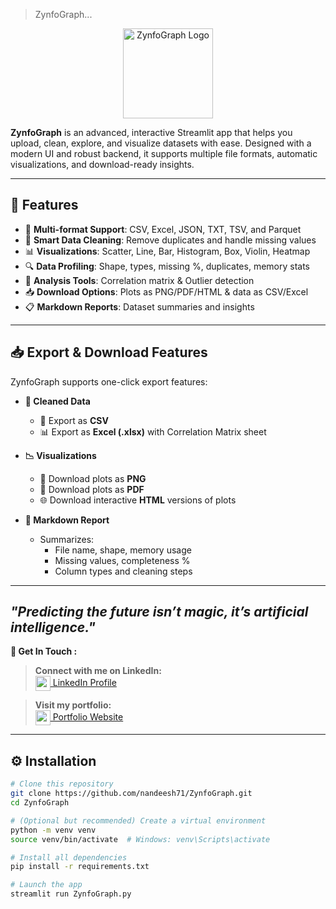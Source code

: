 > ZynfoGraph...

<p align="center">
  <img src="https://i.postimg.cc/nrL8ScR2/Zynfo-Graph-icon.jpg" alt="ZynfoGraph Logo" width="144" height="144">
</p>


**ZynfoGraph** is an advanced, interactive Streamlit app that helps you upload, clean, explore, and visualize datasets with ease. Designed with a modern UI and robust backend, it supports multiple file formats, automatic visualizations, and download-ready insights.

---

## 🚀 Features

- 📁 **Multi-format Support**: CSV, Excel, JSON, TXT, TSV, and Parquet
- 🧹 **Smart Data Cleaning**: Remove duplicates and handle missing values
- 📊 **Visualizations**: Scatter, Line, Bar, Histogram, Box, Violin, Heatmap
- 🔍 **Data Profiling**: Shape, types, missing %, duplicates, memory stats
- 🧮 **Analysis Tools**: Correlation matrix & Outlier detection
- 📥 **Download Options**: Plots as PNG/PDF/HTML & data as CSV/Excel
- 📋 **Markdown Reports**: Dataset summaries and insights

---

## 📥 Export & Download Features

ZynfoGraph supports one-click export features:

- **🔽 Cleaned Data**
  - 📄 Export as **CSV**
  - 📊 Export as **Excel (.xlsx)** with Correlation Matrix sheet

- **📉 Visualizations**
  - 📸 Download plots as **PNG**
  - 🧾 Download plots as **PDF**
  - 🌐 Download interactive **HTML** versions of plots

- **📝 Markdown Report**
  - Summarizes:
    - File name, shape, memory usage
    - Missing values, completeness %
    - Column types and cleaning steps

-------------------------------------------------------------------------------------------------------
 *"Predicting the future isn’t magic, it’s artificial intelligence."* 
 -------------------------------------------------------------------------------------------------------
**🔗 Get In Touch :**

> **Connect with me on LinkedIn:**  
[<img src="https://cdn-icons-png.flaticon.com/512/174/174857.png" width="24" height="24" style="vertical-align:middle;"/> LinkedIn Profile](https://www.linkedin.com/in/nandeesh71)

> **Visit my portfolio:**  
[<img src="https://cdn-icons-png.flaticon.com/512/1055/1055687.png" width="24" height="24" style="vertical-align:middle;"/> Portfolio Website](https://nandeesh-71.web.app)

-------------------------------------------------------------------------------------------------------

## ⚙️ Installation

```bash
# Clone this repository
git clone https://github.com/nandeesh71/ZynfoGraph.git
cd ZynfoGraph

# (Optional but recommended) Create a virtual environment
python -m venv venv
source venv/bin/activate  # Windows: venv\Scripts\activate

# Install all dependencies
pip install -r requirements.txt

# Launch the app
streamlit run ZynfoGraph.py



